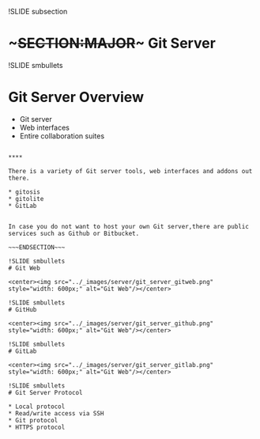 !SLIDE subsection
# ~~~SECTION:MAJOR~~~ Git Server

!SLIDE smbullets
# Git Server Overview

* Git server
* Web interfaces
* Entire collaboration suites


~~~SECTION:handouts~~~

****

There is a variety of Git server tools, web interfaces and addons out there.

* gitosis
* gitolite
* GitLab


In case you do not want to host your own Git server,there are public services such as Github or Bitbucket.

~~~ENDSECTION~~~

!SLIDE smbullets
# Git Web

<center><img src="../_images/server/git_server_gitweb.png" style="width: 600px;" alt="Git Web"/></center>

!SLIDE smbullets
# GitHub

<center><img src="../_images/server/git_server_github.png" style="width: 600px;" alt="Git Web"/></center>

!SLIDE smbullets
# GitLab

<center><img src="../_images/server/git_server_gitlab.png" style="width: 600px;" alt="Git Web"/></center>

!SLIDE smbullets
# Git Server Protocol

* Local protocol
* Read/write access via SSH
* Git protocol
* HTTPS protocol

